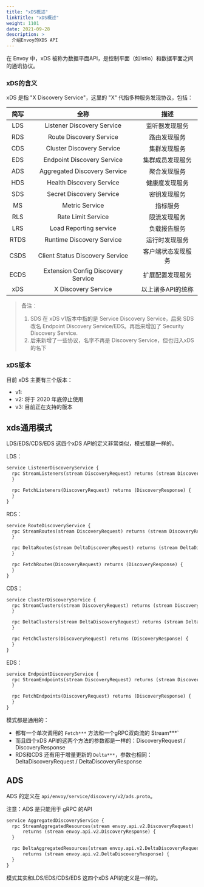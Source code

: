 ```yaml
---
title: "xDS概述"
linkTitle: "xDS概述"
weight: 1101
date: 2021-09-28
description: >
  介绍Envoy的XDS API
---
```


在 Envoy 中，xDS 被称为数据平面API，是控制平面（如Istio）和数据平面之间的通讯协议。

### xDS的含义

xDS 是指 "X Discovery Service"，这里的 "X" 代指多种服务发现协议，包括：

| 简写 |                全称                |        描述        |
| :--: | :--------------------------------: | :----------------: |
| LDS  |     Listener Discovery Service     |   监听器发现服务   |
| RDS  |      Route Discovery Service       |    路由发现服务    |
| CDS  |     Cluster Discovery Service      |    集群发现服务    |
| EDS  |     Endpoint Discovery Service     |  集群成员发现服务  |
| ADS  |    Aggregated Discovery Service    |    聚合发现服务    |
| HDS  |      Health Discovery Service      |   健康度发现服务   |
| SDS  |      Secret Discovery Service      |    密钥发现服务    |
|  MS  |           Metric Service           |      指标服务      |
| RLS  |         Rate Limit Service         |    限流发现服务    |
| LRS  |       Load Reporting service       |    负载报告服务    |
| RTDS |     Runtime Discovery Service      |   运行时发现服务   |
| CSDS |  Client Status Discovery Service   | 客户端状态发现服务 |
| ECDS | Extension Config Discovery Service |  扩展配置发现服务  |
| xDS  |        X Discovery Service         | 以上诸多API的统称  |

> 备注：
>
> 1. SDS 在 xDS v1版本中指的是 Service Discovery Service，后来 SDS 改名 Endpoint Discovery Service/EDS。再后来增加了 Security Discovery Service.
> 2. 后来新增了一些协议，名字不再是 Discovery Service，但也归入xDS的名下

### xDS版本

目前 xDS 主要有三个版本：

- v1: 
- v2: 将于 2020 年底停止使用
- v3: 目前正在支持的版本



## xds通用模式

LDS/EDS/CDS/EDS 这四个xDS API的定义非常类似，模式都是一样的。

LDS：

```protobuf
service ListenerDiscoveryService {
  rpc StreamListeners(stream DiscoveryRequest) returns (stream DiscoveryResponse) {
  }

  rpc FetchListeners(DiscoveryRequest) returns (DiscoveryResponse) {
  }
}
```

RDS：

```protobuf
service RouteDiscoveryService {
  rpc StreamRoutes(stream DiscoveryRequest) returns (stream DiscoveryResponse) {
  }

  rpc DeltaRoutes(stream DeltaDiscoveryRequest) returns (stream DeltaDiscoveryResponse) {
  }

  rpc FetchRoutes(DiscoveryRequest) returns (DiscoveryResponse) {
  }
}
```

CDS：

```protobuf
service ClusterDiscoveryService {
  rpc StreamClusters(stream DiscoveryRequest) returns (stream DiscoveryResponse) {
  }

  rpc DeltaClusters(stream DeltaDiscoveryRequest) returns (stream DeltaDiscoveryResponse) {
  }

  rpc FetchClusters(DiscoveryRequest) returns (DiscoveryResponse) {
  }
}
```

EDS：

```protobuf
service EndpointDiscoveryService {
  rpc StreamEndpoints(stream DiscoveryRequest) returns (stream DiscoveryResponse) {
  }

  rpc FetchEndpoints(DiscoveryRequest) returns (DiscoveryResponse) {
  }
}
```

模式都是通用的：

- 都有一个单次调用的 `Fetch***` 方法和一个gRPC双向流的  Stream***` 
- 而且四个xDS API的这两个方法的参数都是一样的：DiscoveryRequest / DiscoveryResponse
- RDS和CDS 还有用于增量更新的 `Delta***`，参数也相同：DeltaDiscoveryRequest / DeltaDiscoveryResponse

## ADS

ADS 的定义在 `api/envoy/service/discovery/v2/ads.proto`。

注意：ADS 是只能用于 gRPC 的API

```protobuf
service AggregatedDiscoveryService {
  rpc StreamAggregatedResources(stream envoy.api.v2.DiscoveryRequest)
      returns (stream envoy.api.v2.DiscoveryResponse) {
  }

  rpc DeltaAggregatedResources(stream envoy.api.v2.DeltaDiscoveryRequest)
      returns (stream envoy.api.v2.DeltaDiscoveryResponse) {
  }
}
```

模式其实和LDS/EDS/CDS/EDS 这四个xDS API的定义是一样的。



